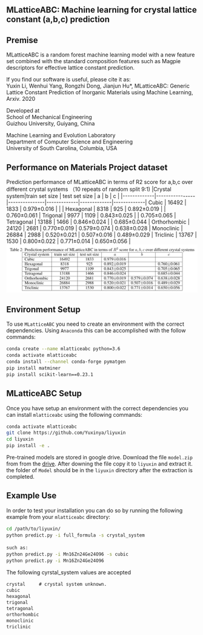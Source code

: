## MLatticeABC: Machine learning for crystal lattice constant (a,b,c) prediction


## Premise

MLatticeABC is a random forest machine learning model with a new feature set combined with the standard composition features such as Magpie descriptors for effective lattice constant prediction. 

If you find our software is useful, please cite it as:<br />
Yuxin Li, Wenhui Yang, Rongzhi Dong, Jianjun Hu*, MLatticeABC: Generic Lattice Constant Prediction of Inorganic Materials using Machine Learning, Arxiv. 2020

Developed at<br />
School of Mechanical Engineering<br />
Guizhou University, Guiyang, China <br />

Machine Learning and Evolution Laboratory<br />
Department of Computer Science and Engineering<br />
University of South Carolina, Columbia, USA<br />


## Performance on Materials Project dataset

Prediction performance of MLatticeABC  in terms of R2 score for a,b,c over different crystal systems （10 repeats of random split 9:1)
|Crystal system|train set size  |  test set size |      a       |    b         |       c      |
|-------------|----------------|---------------|-------------|-------------|-------------|
Cubic         | 16492          | 1833          | 0.979±0.016 |             |             | 
Hexagonal     | 8318           | 925           | 0.892±0.019 |             | 0.760±0.061 |
Trigonal      | 9977           | 1109          | 0.843±0.025 |             | 0.705±0.065 |
Tetragonal    | 13188          | 1466          | 0.846±0.024 |             | 0.685±0.044 |
Orthorhombic  | 24120          | 2681          | 0.770±0.019 | 0.579±0.074 | 0.638±0.028 |
Monoclinic    | 26884          | 2988          | 0.520±0.021 | 0.507±0.016 | 0.489±0.029 |
Triclinic     | 13767          | 1530          | 0.800±0.022 | 0.771±0.014 | 0.650±0.056 |
<img src="performance1.png" width="800">

## Environment Setup

To use `MLatticeABC` you need to create an environment with the correct dependencies. Using `Anaconda` this can be accomplished with the follow commands:

```bash
conda create --name mlatticeabc python=3.6
conda activate mlatticeabc
conda install --channel conda-forge pymatgen
pip install matminer
pip install scikit-learn==0.23.1
```

## MLatticeABC Setup

Once you have setup an environment with the correct dependencies you can install `mlatticeabc` using the following commands:

```bash
conda activate mlatticeabc
git clone https://github.com/Yuxinya/liyuxin
cd liyuxin
pip install -e .
```

Pre-trained models are stored in google drive. Download the file `model.zip` from from the [drive](https://drive.google.com/file/d/1rIdu_ZvhQ5iGQkrSY5Uh3yLH_L1uel4U/view?usp=sharing). After downing the file copy it to `liyuxin` and extract it. the folder of `Model` should be in the `liyuxin` directory after the extraction is completed.
## Example Use

In order to test your installation you can do so by running the following example from your `mlatticeabc` directory:

```sh
cd /path/to/liyuxin/
python predict.py -i full_formula -s crystal_system

such as:
python predict.py -i Mn16Zn24Ge24O96 -s cubic
python predict.py -i Mn16Zn24Ge24O96
```

The following cyrstal_system values are accepted
```
crystal     # crystal system unknown.
cubic
hexagonal
trigonal
tetragonal
orthorhombic
monoclinic
triclinic
```

